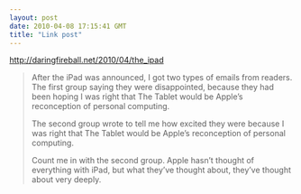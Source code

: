 ```yaml
---
layout: post
date: 2010-04-08 17:15:41 GMT
title: "Link post"
---
```

<http://daringfireball.net/2010/04/the_ipad>

> After the iPad was announced, I got two types of emails from readers. The first group saying they were disappointed, because they had been hoping I was right that The Tablet would be Apple’s reconception of personal computing.
> 
> The second group wrote to tell me how excited they were because I was right that The Tablet would be Apple’s reconception of personal computing.
> 
> Count me in with the second group. Apple hasn’t thought of everything with iPad, but what they’ve thought about, they’ve thought about very deeply.